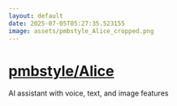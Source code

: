 ```yaml
---
layout: default
date: 2025-07-05T05:27:35.523155
image: assets/pmbstyle_Alice_cropped.png
---
```


# [pmbstyle/Alice](https://github.com/pmbstyle/Alice)

AI assistant with voice, text, and image features
